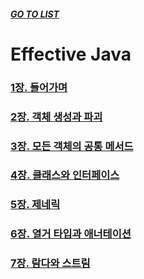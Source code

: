 ##### [GO TO LIST](../../../../../README.md)

# Effective Java

### [1장. 들어가며](chapter1/README.md)
### [2장. 객체 생성과 파괴](chapter2/README.md)
### [3장. 모든 객체의 공통 메서드](chapter3/README.md)
### [4장. 클래스와 인터페이스](chapter4/README.md)
### [5장. 제네릭](chapter5/README.md)
### [6장. 열거 타입과 애너테이션](chapter6/README.md)
### [7장. 람다와 스트림](chapter7/README.md)
